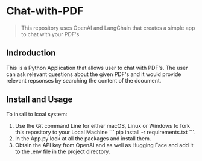 # Chat-with-PDF
> This repository uses OpenAI and LangChain that creates a simple app to chat with your PDF's</p>

## Indroduction 
<p>This is a Python Application that allows user to chat with PDF's. 
The user can ask relevant questions about the given PDF's and it would provide relevant repsonses by searching the content of the dcoument.
</p>

## Install and Usage 
<p> To insall to lcoal system:
  <ol>
    <li>Use the Git command Line for either macOS, Linux or Windows to fork this repository to your Local Machine
      ```
   pip install -r requirements.txt
   ```.</li>
    <li>In the App.py look at all the packages and install them.</li>
    <li>Obtain the API key from OpenAI and as well as Hugging Face and add it to the .env file in the project directory.</li>
  </ol>
</p>
